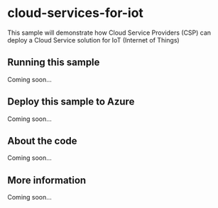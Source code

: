 # cloud-services-for-iot
This sample will demonstrate how Cloud Service Providers (CSP) can deploy a Cloud Service solution for IoT (Internet of Things)
## Running this sample
Coming soon...
## Deploy this sample to Azure
Coming soon...
## About the code
Coming soon...
## More information
Coming soon...